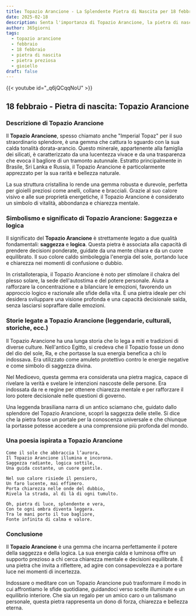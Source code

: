 ```yaml
---
title: Topazio Arancione - La Splendente Pietra di Nascita per 18 febbraio
date: 2025-02-18
description: Senta l'importanza di Topazio Arancione, la pietra di nascita di 18 febbraio che simboleggia Saggezza e logica. Lasci che la sua bellezza e il suo significato illuminino la sua giornata.
author: 365giorni
tags:
  - topazio arancione
  - febbraio
  - 18 febbraio
  - pietra di nascita
  - pietra preziosa
  - gioiello
draft: false
---
```


{{< youtube id="_q6jQCqqNoU" >}}

## 18 febbraio - Pietra di nascita: Topazio Arancione

### Descrizione di Topazio Arancione

Il **Topazio Arancione**, spesso chiamato anche "Imperial Topaz" per il suo straordinario splendore, è una gemma che cattura lo sguardo con la sua calda tonalità dorata-arancio. Questo minerale, appartenente alla famiglia dei silicati, è caratterizzato da una lucentezza vivace e da una trasparenza che evoca il bagliore di un tramonto autunnale. Estratto principalmente in Brasile, Sri Lanka e Russia, il Topazio Arancione è particolarmente apprezzato per la sua rarità e bellezza naturale.

La sua struttura cristallina lo rende una gemma robusta e durevole, perfetta per gioielli preziosi come anelli, collane e bracciali. Grazie al suo calore visivo e alle sue proprietà energetiche, il Topazio Arancione è considerato un simbolo di vitalità, abbondanza e chiarezza mentale.

### Simbolismo e significato di Topazio Arancione: Saggezza e logica

Il significato del **Topazio Arancione** è strettamente legato a due qualità fondamentali: **saggezza** e **logica**. Questa pietra è associata alla capacità di prendere decisioni ponderate, guidate da una mente chiara e da un cuore equilibrato. Il suo colore caldo simboleggia l'energia del sole, portando luce e chiarezza nei momenti di confusione o dubbio.

In cristalloterapia, il Topazio Arancione è noto per stimolare il chakra del plesso solare, la sede dell'autostima e del potere personale. Aiuta a rafforzare la concentrazione e a bilanciare le emozioni, favorendo un approccio logico e razionale alle sfide della vita. È una pietra ideale per chi desidera sviluppare una visione profonda e una capacità decisionale salda, senza lasciarsi sopraffare dalle emozioni.

### Storie legate a Topazio Arancione (leggendarie, culturali, storiche, ecc.)

Il Topazio Arancione ha una lunga storia che lo lega a miti e tradizioni di diverse culture. Nell'antico Egitto, si credeva che il Topazio fosse un dono del dio del sole, Ra, e che portasse la sua energia benefica a chi lo indossava. Era utilizzato come amuleto protettivo contro le energie negative e come simbolo di saggezza divina.

Nel Medioevo, questa gemma era considerata una pietra magica, capace di rivelare la verità e svelare le intenzioni nascoste delle persone. Era indossata da re e regine per ottenere chiarezza mentale e per rafforzare il loro potere decisionale nelle questioni di governo.

Una leggenda brasiliana narra di un antico sciamano che, guidato dallo splendore del Topazio Arancione, scoprì la saggezza delle stelle. Si dice che la pietra fosse un portale per la conoscenza universale e che chiunque la portasse potesse accedere a una comprensione più profonda del mondo.

### Una poesia ispirata a Topazio Arancione

```
Come il sole che abbraccia l’aurora,  
Il Topazio Arancione illumina e incorona.  
Saggezza radiante, logica sottile,  
Una guida costante, un cuore gentile.

Nel suo calore risiede il pensiero,  
Un faro lucente, mai effimero.  
Porta chiarezza nelle onde del dubbio,  
Rivela la strada, al di là di ogni tumulto.

Oh, pietra di luce, splendente e vera,  
Con te ogni ombra diventa leggera.  
Tra le mani porto il tuo bagliore,  
Fonte infinita di calma e valore.
```

### Conclusione

Il **Topazio Arancione** è una gemma che incarna perfettamente il potere della saggezza e della logica. La sua energia calda e luminosa offre un supporto prezioso a chi cerca chiarezza mentale e decisioni equilibrate. È una pietra che invita a riflettere, ad agire con consapevolezza e a portare luce nei momenti di incertezza.

Indossare o meditare con un Topazio Arancione può trasformare il modo in cui affrontiamo le sfide quotidiane, guidandoci verso scelte illuminate e un equilibrio interiore. Che sia un regalo per un amico caro o un talismano personale, questa pietra rappresenta un dono di forza, chiarezza e bellezza eterna.